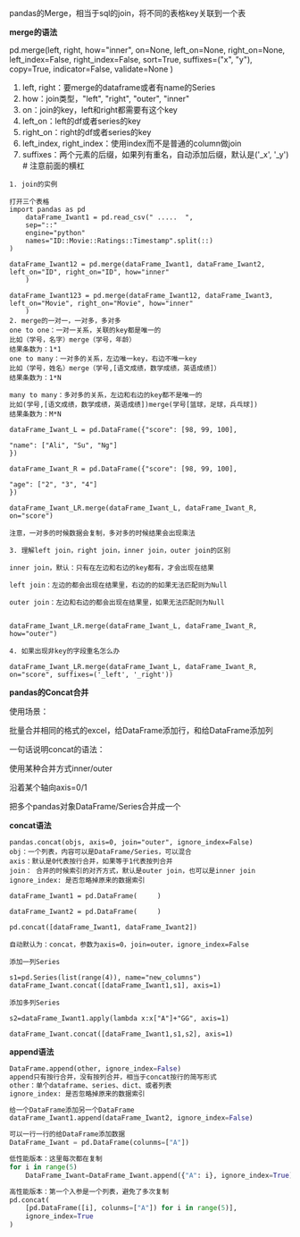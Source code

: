 pandas的Merge，相当于sql的join，将不同的表格key关联到一个表

**merge的语法**

pd.merge(left, right, how="inner", on=None, left_on=None, right_on=None, left_index=False, right_index=False, sort=True, suffixes=("x", "y"), copy=True, indicator=False, validate=None )

1. left, right：要merge的dataframe或者有name的Series
2. how：join类型，"left", "right", "outer", "inner"
3. on：join的key，left和right都需要有这个key
4. left_on：left的df或者series的key
5. right_on：right的df或者series的key
6. left_index, right_index：使用index而不是普通的column做join
7. suffixes：两个元素的后缀，如果列有重名，自动添加后缀，默认是('_x', '_y')    # 注意前面的横杠

```
1. join的实例

打开三个表格
import pandas as pd
	dataFrame_Iwant1 = pd.read_csv(" .....  ",
	sep="::"
	engine="python"
	names="ID::Movie::Ratings::Timestamp".split(::)
)

dataFrame_Iwant12 = pd.merge(dataFrame_Iwant1, dataFrame_Iwant2, left_on="ID", right_on="ID", how="inner"	
	)

dataFrame_Iwant123 = pd.merge(dataFrame_Iwant12, dataFrame_Iwant3, left_on="Movie", right_on="Movie", how="inner"	
	)
2. merge的一对一，一对多，多对多
one to one：一对一关系，关联的key都是唯一的
比如（学号，名字）merge（学号，年龄）
结果条数为：1*1
one to many：一对多的关系，左边唯一key，右边不唯一key
比如（学号，姓名）merge（学号,[语文成绩，数学成绩，英语成绩]）
结果条数为：1*N

many to many：多对多的关系，左边和右边的key都不是唯一的
比如(学号,[语文成绩，数学成绩，英语成绩])merge(学号[篮球，足球，兵乓球])
结果条数为：M*N

dataFrame_Iwant_L = pd.DataFrame({"score": [98, 99, 100],
																	"name": ["Ali", "Su", "Ng"]
})

dataFrame_Iwant_R = pd.DataFrame({"score": [98, 99, 100],
																	"age": ["2", "3", "4"]
})

dataFrame_Iwant_LR.merge(dataFrame_Iwant_L, dataFrame_Iwant_R, on="score")

注意，一对多的时候数据会复制，多对多的时候结果会出现乘法

3. 理解left join，right join，inner join，outer join的区别

inner join，默认：只有在左边和右边的key都有，才会出现在结果

left join：左边的都会出现在结果里，右边的的如果无法匹配则为Null

outer join：左边和右边的都会出现在结果里，如果无法匹配则为Null


dataFrame_Iwant_LR.merge(dataFrame_Iwant_L, dataFrame_Iwant_R, how="outer")

4. 如果出现非key的字段重名怎么办

dataFrame_Iwant_LR.merge(dataFrame_Iwant_L, dataFrame_Iwant_R, on="score", suffixes=('_left', '_right'))
```

**pandas的Concat合并**

使用场景：

批量合并相同的格式的excel，给DataFrame添加行，和给DataFrame添加列

一句话说明concat的语法：

使用某种合并方式inner/outer

沿着某个轴向axis=0/1

把多个pandas对象DataFrame/Series合并成一个

**concat语法**

```
pandas.concat(objs, axis=0, join="outer", ignore_index=False)
obj：一个列表，内容可以是DataFrame/Series，可以混合
axis：默认是0代表按行合并，如果等于1代表按列合并
join： 合并的时候索引的对齐方式，默认是outer join，也可以是inner join
ignore_index: 是否忽略掉原来的数据索引

dataFrame_Iwant1 = pd.DataFrame(     )

dataFrame_Iwant2 = pd.DataFrame(     )

pd.concat([dataFrame_Iwant1, dataFrame_Iwant2])

自动默认为：concat，参数为axis=0，join=outer，ignore_index=False

添加一列Series

s1=pd.Series(list(range(4)), name="new_columns")
dataFrame_Iwant.concat([dataFrame_Iwant1,s1], axis=1)

添加多列Series

s2=dataFrame_Iwant1.apply(lambda x:x["A"]+"GG", axis=1)

dataFrame_Iwant.concat([dataFrame_Iwant1,s1,s2], axis=1)
```

**append语法**

```python
DataFrame.append(other, ignore_index=False)
append只有按行合并，没有按列合并，相当于concat按行的简写形式
other：单个dataframe、series、dict、或者列表
ignore_index: 是否忽略掉原来的数据索引

给一个DataFrame添加另一个DataFrame
dataFrame_Iwant1.append(dataFrame_Iwant2, ignore_index=False)

可以一行一行的给DataFrame添加数据
DataFrame_Iwant = pd.DataFrame(colunms=["A"])

低性能版本：这里每次都在复制
for i in range(5)
	DataFrame_Iwant=DataFrame_Iwant.append({"A": i}, ignore_index=True) 

高性能版本：第一个入参是一个列表，避免了多次复制
pd.concat(
	[pd.DataFrame([i], colunms=["A"]) for i in range(5)],
	ignore_index=True
)
```



